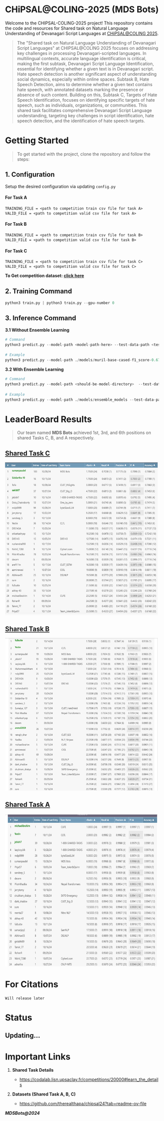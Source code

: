 # CHiPSAL@COLING-2025 (MDS Bots)

Welcome to the CHIPSAL-COLING-2025 project! This repository contains the code and resources for Shared task on Natural Language Understanding of Devanagari Script Languages at [CHiPSAL@COLING 2025](https://sites.google.com/view/chipsal/home).
> The "Shared task on Natural Language Understanding of Devanagari Script Languages" at CHIPSAL@COLING 2025 focuses on addressing key challenges in processing Devanagari-scripted languages. In multilingual contexts, accurate language identification is critical, making the first subtask, Devanagari Script Language Identification, essential for identifying whether a given text is in Devanagari script. Hate speech detection is another significant aspect of understanding social dynamics, especially within online spaces. Subtask B, Hate Speech Detection, aims to determine whether a given text contains hate speech, with annotated datasets marking the presence or absence of such content. Building on this, Subtask C, Targets of Hate Speech Identification, focuses on identifying specific targets of hate speech, such as individuals, organizations, or communities. This shared task facilitates comprehensive Devanagari Script Language understanding, targeting key challenges in script identification, hate speech detection, and the identification of hate speech targets.

# Getting Started
> To get started with the project, clone the repository and follow the steps:

## 1. **Configuration**  
Setup the desired configuration via updating `config.py`

#### For Task A
```python3
TRAINING_FILE = <path to competition train csv file for task A>
VALID_FILE = <path to competition valid csv file for task A>
```
#### For Task B
```python3
TRAINING_FILE = <path to competition train csv file for task B>
VALID_FILE = <path to competition valid csv file for task B>
```
#### For Task C
```python3
TRAINING_FILE = <path to competition train csv file for task C>
VALID_FILE = <path to competition valid csv file for task C>
```

**To Get competition dataset: [click here](https://github.com/therealthapa/chipsal24?tab=readme-ov-file)**

## 2. **Training Command**  
```python
python3 train.py | python3 train.py --gpu-number 0
```

## 3. **Inference Command**
**3.1 Without Ensemble Learning**
```python
# Command
python3 predict.py --model-path <model-path-here> --test-data-path <test-path-here> --submission-file-path <submission-csv-file-path>

# Example
python3 predict.py --model-path ./models/muril-base-cased-f1_score-0.6789460853867482.bin --test-data-path ./data/taskc/test.csv --submission-file-path ./submissions/submission.json
```

**3.2 With Ensemble Learning**

```python
# Command
python3 predict.py --model-path <should-be-model-directory>  --test-data-path ./data/taskc/test.csv  --submission-file-path ./submissions/test.json --ensemble soft_vote

# Example
python3 predict.py --model-path ./models/ensemble_models --test-data-path ./data/taskc/test.csv  --submission-file-path ./submissions/test.json --ensemble soft_vote
```

# LeaderBoard Results
> Our team named **MDS Bots** achieved 1st, 3rd, and 6th positions on shared Tasks C, B, and A respectively.
## [Shared Task C](https://codalab.lisn.upsaclay.fr/competitions/20000#results)
<img src="assets/1.png" width=500 height=500>

## [Shared Task B](https://codalab.lisn.upsaclay.fr/competitions/20000#results)

<img src="assets/2.png" width=500 height=500>

## [Shared Task A](https://codalab.lisn.upsaclay.fr/competitions/20000#results)
<img src="assets/3.png" width=500 height=500>

# For Citations
`Will release later` 

# Status
## Updating...

# Important Links  
1. **Shared Task Details**
    - https://codalab.lisn.upsaclay.fr/competitions/20000#learn_the_details

2. **Datasets (Shared Task A, B, C)**
    - https://github.com/therealthapa/chipsal24?tab=readme-ov-file

**_MDSBots@2024_**
